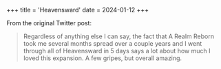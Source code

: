 +++
title = 'Heavensward'
date = 2024-01-12
+++

From the original Twitter post:

> Regardless of anything else I can say, the fact that A Realm Reborn took me several months spread over a couple years and I went through all of Heavensward in 5 days says a lot about how much I loved this expansion. A few gripes, but overall amazing.